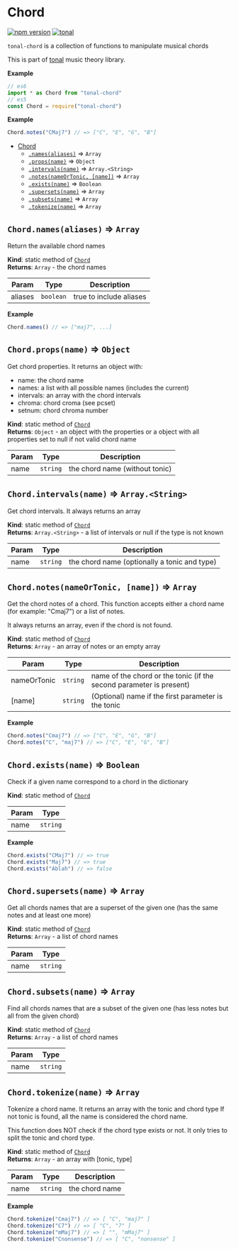 <a name="module_Chord"></a>

# Chord
[![npm version](https://img.shields.io/npm/v/tonal-chord.svg)](https://www.npmjs.com/package/tonal-chord)
[![tonal](https://img.shields.io/badge/tonal-chord-yellow.svg)](https://www.npmjs.com/browse/keyword/tonal)

`tonal-chord` is a collection of functions to manipulate musical chords

This is part of [tonal](https://www.npmjs.com/package/tonal) music theory library.

**Example**  
```js
// es6
import * as Chord from "tonal-chord"
// es5
const Chord = require("tonal-chord")
```
**Example**  
```js
Chord.notes("CMaj7") // => ["C", "E", "G", "B"]
```

* [Chord](#module_Chord)
    * [`.names(aliases)`](#module_Chord.names) ⇒ <code>Array</code>
    * [`.props(name)`](#module_Chord.props) ⇒ <code>Object</code>
    * [`.intervals(name)`](#module_Chord.intervals) ⇒ <code>Array.&lt;String&gt;</code>
    * [`.notes(nameOrTonic, [name])`](#module_Chord.notes) ⇒ <code>Array</code>
    * [`.exists(name)`](#module_Chord.exists) ⇒ <code>Boolean</code>
    * [`.supersets(name)`](#module_Chord.supersets) ⇒ <code>Array</code>
    * [`.subsets(name)`](#module_Chord.subsets) ⇒ <code>Array</code>
    * [`.tokenize(name)`](#module_Chord.tokenize) ⇒ <code>Array</code>

<a name="module_Chord.names"></a>

## `Chord.names(aliases)` ⇒ <code>Array</code>
Return the available chord names

**Kind**: static method of [<code>Chord</code>](#module_Chord)  
**Returns**: <code>Array</code> - the chord names  

| Param | Type | Description |
| --- | --- | --- |
| aliases | <code>boolean</code> | true to include aliases |

**Example**  
```js
Chord.names() // => ["maj7", ...]
```
<a name="module_Chord.props"></a>

## `Chord.props(name)` ⇒ <code>Object</code>
Get chord properties. It returns an object with:

- name: the chord name
- names: a list with all possible names (includes the current)
- intervals: an array with the chord intervals
- chroma:  chord croma (see pcset)
- setnum: chord chroma number

**Kind**: static method of [<code>Chord</code>](#module_Chord)  
**Returns**: <code>Object</code> - an object with the properties or a object with all properties
set to null if not valid chord name  

| Param | Type | Description |
| --- | --- | --- |
| name | <code>string</code> | the chord name (without tonic) |

<a name="module_Chord.intervals"></a>

## `Chord.intervals(name)` ⇒ <code>Array.&lt;String&gt;</code>
Get chord intervals. It always returns an array

**Kind**: static method of [<code>Chord</code>](#module_Chord)  
**Returns**: <code>Array.&lt;String&gt;</code> - a list of intervals or null if the type is not known  

| Param | Type | Description |
| --- | --- | --- |
| name | <code>string</code> | the chord name (optionally a tonic and type) |

<a name="module_Chord.notes"></a>

## `Chord.notes(nameOrTonic, [name])` ⇒ <code>Array</code>
Get the chord notes of a chord. This function accepts either a chord name
(for example: "Cmaj7") or a list of notes.

It always returns an array, even if the chord is not found.

**Kind**: static method of [<code>Chord</code>](#module_Chord)  
**Returns**: <code>Array</code> - an array of notes or an empty array  

| Param | Type | Description |
| --- | --- | --- |
| nameOrTonic | <code>string</code> | name of the chord or the tonic (if the second parameter is present) |
| [name] | <code>string</code> | (Optional) name if the first parameter is the tonic |

**Example**  
```js
Chord.notes("Cmaj7") // => ["C", "E", "G", "B"]
Chord.notes("C", "maj7") // => ["C", "E", "G", "B"]
```
<a name="module_Chord.exists"></a>

## `Chord.exists(name)` ⇒ <code>Boolean</code>
Check if a given name correspond to a chord in the dictionary

**Kind**: static method of [<code>Chord</code>](#module_Chord)  

| Param | Type |
| --- | --- |
| name | <code>string</code> | 

**Example**  
```js
Chord.exists("CMaj7") // => true
Chord.exists("Maj7") // => true
Chord.exists("Ablah") // => false
```
<a name="module_Chord.supersets"></a>

## `Chord.supersets(name)` ⇒ <code>Array</code>
Get all chords names that are a superset of the given one
(has the same notes and at least one more)

**Kind**: static method of [<code>Chord</code>](#module_Chord)  
**Returns**: <code>Array</code> - a list of chord names  

| Param | Type |
| --- | --- |
| name | <code>string</code> | 

<a name="module_Chord.subsets"></a>

## `Chord.subsets(name)` ⇒ <code>Array</code>
Find all chords names that are a subset of the given one
(has less notes but all from the given chord)

**Kind**: static method of [<code>Chord</code>](#module_Chord)  
**Returns**: <code>Array</code> - a list of chord names  

| Param | Type |
| --- | --- |
| name | <code>string</code> | 

<a name="module_Chord.tokenize"></a>

## `Chord.tokenize(name)` ⇒ <code>Array</code>
Tokenize a chord name. It returns an array with the tonic and chord type
If not tonic is found, all the name is considered the chord name.

This function does NOT check if the chord type exists or not. It only tries
to split the tonic and chord type.

**Kind**: static method of [<code>Chord</code>](#module_Chord)  
**Returns**: <code>Array</code> - an array with [tonic, type]  

| Param | Type | Description |
| --- | --- | --- |
| name | <code>string</code> | the chord name |

**Example**  
```js
Chord.tokenize("Cmaj7") // => [ "C", "maj7" ]
Chord.tokenize("C7") // => [ "C", "7" ]
Chord.tokenize("mMaj7") // => [ "", "mMaj7" ]
Chord.tokenize("Cnonsense") // => [ "C", "nonsense" ]
```
